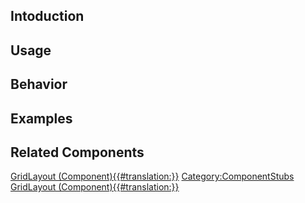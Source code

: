 <languages></languages> <translate>

## Intoduction

## Usage

## Behavior

## Examples

## Related Components

</translate>

[GridLayout
(Component){{#translation:}}](Category:Components{{#translation:}} "wikilink")
[Category:ComponentStubs](Category:ComponentStubs "wikilink")
[GridLayout
(Component){{#translation:}}](Category:Components:UIX:Layout{{#translation:}} "wikilink")